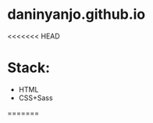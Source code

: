 
# daninyanjo.github.io
<<<<<<< HEAD
<h1>Stack:</h1>
<ul>
    <li>HTML</li>
    <li>CSS+Sass</li>
</ul>


=======

